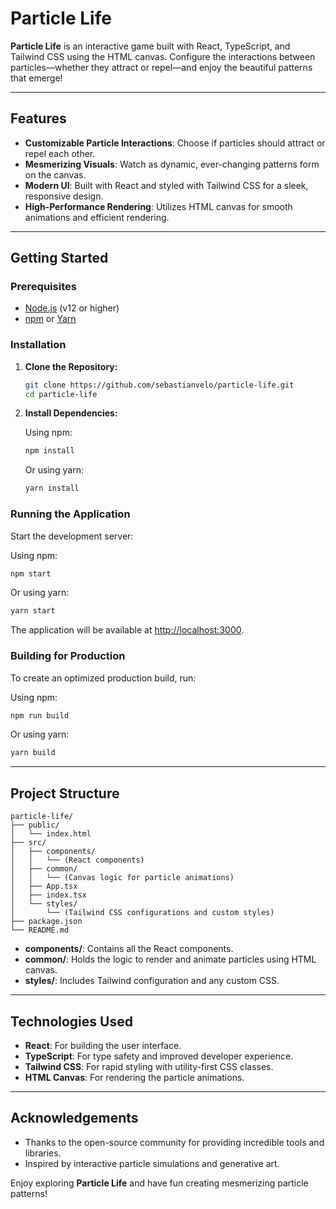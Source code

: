 # Particle Life

**Particle Life** is an interactive game built with React, TypeScript, and Tailwind CSS using the HTML canvas. Configure the interactions between particles—whether they attract or repel—and enjoy the beautiful patterns that emerge!

---

## Features

- **Customizable Particle Interactions**: Choose if particles should attract or repel each other.
- **Mesmerizing Visuals**: Watch as dynamic, ever-changing patterns form on the canvas.
- **Modern UI**: Built with React and styled with Tailwind CSS for a sleek, responsive design.
- **High-Performance Rendering**: Utilizes HTML canvas for smooth animations and efficient rendering.

---

## Getting Started

### Prerequisites

- [Node.js](https://nodejs.org/) (v12 or higher)
- [npm](https://www.npmjs.com/) or [Yarn](https://yarnpkg.com/)

### Installation

1. **Clone the Repository:**

   ```bash
   git clone https://github.com/sebastianvelo/particle-life.git
   cd particle-life
   ```

2. **Install Dependencies:**

   Using npm:

   ```bash
   npm install
   ```

   Or using yarn:

   ```bash
   yarn install
   ```

### Running the Application

Start the development server:

Using npm:

```bash
npm start
```

Or using yarn:

```bash
yarn start
```

The application will be available at [http://localhost:3000](http://localhost:3000).

### Building for Production

To create an optimized production build, run:

Using npm:

```bash
npm run build
```

Or using yarn:

```bash
yarn build
```

---

## Project Structure

```
particle-life/
├── public/
│   └── index.html
├── src/
│   ├── components/
│   │   └── (React components)
│   ├── common/
│   │   └── (Canvas logic for particle animations)
│   ├── App.tsx
│   ├── index.tsx
│   └── styles/
│       └── (Tailwind CSS configurations and custom styles)
├── package.json
└── README.md
```

- **components/**: Contains all the React components.
- **common/**: Holds the logic to render and animate particles using HTML canvas.
- **styles/**: Includes Tailwind configuration and any custom CSS.

---

## Technologies Used

- **React**: For building the user interface.
- **TypeScript**: For type safety and improved developer experience.
- **Tailwind CSS**: For rapid styling with utility-first CSS classes.
- **HTML Canvas**: For rendering the particle animations.

---

## Acknowledgements

- Thanks to the open-source community for providing incredible tools and libraries.
- Inspired by interactive particle simulations and generative art.

Enjoy exploring **Particle Life** and have fun creating mesmerizing particle patterns!
